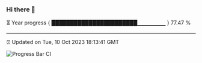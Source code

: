 ### Hi there 👋

⏳ Year progress { ███████████████████████▁▁▁▁▁▁▁ } 77.47 %

---

⏰ Updated on Tue, 10 Oct 2023 18:13:41 GMT

![Progress Bar CI](https://github.com/liununu/liununu/workflows/Progress%20Bar%20CI/badge.svg)
